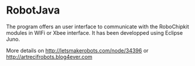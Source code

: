 RobotJava
=========
The program offers an user interface to communicate with the RoboChipkit modules in WIFi or Xbee interface.
It has been developped using Eclipse Juno.

More details on http://letsmakerobots.com/node/34396 or http://artrecifrobots.blog4ever.com
